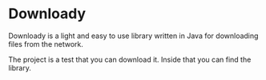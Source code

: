 # Downloady
Downloady is a light and easy to use library written in Java for downloading files from the network.

The project is a test that you can download it. Inside that you can find the library.
